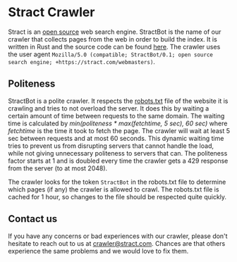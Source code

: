 # Stract Crawler

Stract is an [open source](https://github.com/StractOrg/stract/) web search engine. StractBot is the name of our crawler that collects pages from the web in order to build the index.
It is written in Rust and the source code can be found [here](https://github.com/StractOrg/stract/tree/main/crates/core/src/crawler).
The crawler uses the user agent `Mozilla/5.0 (compatible; StractBot/0.1; open source search engine; +https://stract.com/webmasters)`.

## Politeness

StractBot is a polite crawler. It respects the [robots.txt](https://en.wikipedia.org/wiki/Robots.txt) file of the website it is crawling and tries to not overload the server.
It does this by waiting a certain amount of time between requests to the same domain. The waiting time is calculated by _min(politeness \* max(fetchtime, 5 sec), 60 sec)_ where _fetchtime_ is the time it took to fetch the page. The crawler will wait at least 5 sec between requests and at most 60 seconds.
This dynamic waiting time tries to prevent us from disrupting servers that cannot handle the load, while not giving unnecessary politeness to servers that can. The politeness factor starts at 1 and is doubled every time the crawler gets a 429 response from the server (to at most 2048).

The crawler looks for the token `StractBot` in the robots.txt file to determine which pages (if any) the crawler is allowed to crawl.
The robots.txt file is cached for 1 hour, so changes to the file should be respected quite quickly.

## Contact us

If you have any concerns or bad experiences with our crawler, please don't hesitate to reach out to us at [crawler@stract.com](mailto:crawler@stract.com). Chances are that others experience the same problems and we would love to fix them.
